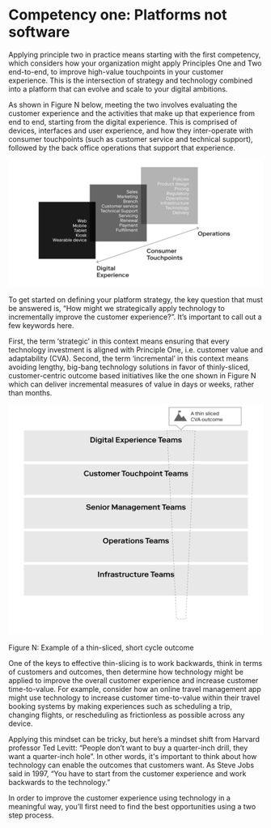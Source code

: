 # Competency one: Platforms not software

Applying principle two in practice means starting with the first competency, which considers how your organization might apply Principles One and Two end-to-end, to improve high-value touchpoints in your customer experience. This is the intersection of strategy and technology combined into a platform that can evolve and scale to your digital ambitions.

As shown in Figure N below, meeting the two involves evaluating the customer experience and the activities that make up that experience from end to end, starting from the digital experience. This is comprised of devices, interfaces and user experience, and how they inter-operate with consumer touchpoints \(such as customer service and technical support\), followed by the back office operations that support that experience.

![Tech](../../../.gitbook/assets/0%20%283%29.png)

To get started on defining your platform strategy, the key question that must be answered is, “How might we strategically apply technology to incrementally improve the customer experience?”. It’s important to call out a few keywords here.

First, the term ‘strategic’ in this context means ensuring that every technology investment is aligned with Principle One, i.e. customer value and adaptability \(CVA\). Second, the term ‘incremental’ in this context means avoiding lengthy, big-bang technology solutions in favor of thinly-sliced, customer-centric outcome based initiatives like the one shown in Figure N which can deliver incremental measures of value in days or weeks, rather than months.

![](../../../.gitbook/assets/1%20%282%29.png)

Figure N: Example of a thin-sliced, short cycle outcome

One of the keys to effective thin-slicing is to work backwards, think in terms of customers and outcomes, then determine how technology might be applied to improve the overall customer experience and increase customer time-to-value. For example, consider how an online travel management app might use technology to increase customer time-to-value within their travel booking systems by making experiences such as scheduling a trip, changing flights, or rescheduling as frictionless as possible across any device.

Applying this mindset can be tricky, but here’s a mindset shift from Harvard professor Ted Levitt: “People don’t want to buy a quarter-inch drill, they want a quarter-inch hole”. In other words, it's important to think about how technology can enable the outcomes that customers want. As Steve Jobs said in 1997, “You have to start from the customer experience and work backwards to the technology.”

In order to improve the customer experience using technology in a meaningful way, you’ll first need to find the best opportunities using a two step process.

